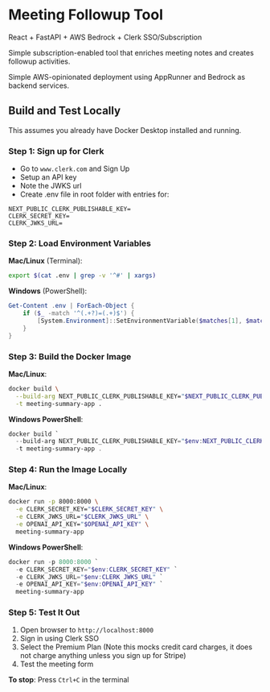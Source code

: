 # Meeting Followup Tool
React + FastAPI + AWS Bedrock + Clerk SSO/Subscription

Simple subscription-enabled tool that enriches meeting notes and creates followup activities.

Simple AWS-opinionated deployment using AppRunner and Bedrock as backend services.

## Build and Test Locally

This assumes you already have Docker Desktop installed and running.

### Step 1: Sign up for Clerk

 - Go to `www.clerk.com` and Sign Up
 - Setup an API key
 - Note the JWKS url
 - Create .env file in root folder with entries for:
 ```properties
NEXT_PUBLIC_CLERK_PUBLISHABLE_KEY=
CLERK_SECRET_KEY=
CLERK_JWKS_URL=
```

### Step 2: Load Environment Variables

**Mac/Linux** (Terminal):
```bash
export $(cat .env | grep -v '^#' | xargs)
```

**Windows** (PowerShell):
```powershell
Get-Content .env | ForEach-Object {
    if ($_ -match '^(.+?)=(.+)$') {
        [System.Environment]::SetEnvironmentVariable($matches[1], $matches[2])
    }
}
```

### Step 3: Build the Docker Image

**Mac/Linux**:
```bash
docker build \
  --build-arg NEXT_PUBLIC_CLERK_PUBLISHABLE_KEY="$NEXT_PUBLIC_CLERK_PUBLISHABLE_KEY" \
  -t meeting-summary-app .
```

**Windows PowerShell**:
```powershell
docker build `
  --build-arg NEXT_PUBLIC_CLERK_PUBLISHABLE_KEY="$env:NEXT_PUBLIC_CLERK_PUBLISHABLE_KEY" `
  -t meeting-summary-app .
```

### Step 4: Run the Image Locally

**Mac/Linux**:
```bash
docker run -p 8000:8000 \
  -e CLERK_SECRET_KEY="$CLERK_SECRET_KEY" \
  -e CLERK_JWKS_URL="$CLERK_JWKS_URL" \
  -e OPENAI_API_KEY="$OPENAI_API_KEY" \
  meeting-summary-app
```

**Windows PowerShell**:
```powershell
docker run -p 8000:8000 `
  -e CLERK_SECRET_KEY="$env:CLERK_SECRET_KEY" `
  -e CLERK_JWKS_URL="$env:CLERK_JWKS_URL" `
  -e OPENAI_API_KEY="$env:OPENAI_API_KEY" `
  meeting-summary-app
```

### Step 5: Test It Out

1. Open browser to `http://localhost:8000`
2. Sign in using Clerk SSO
3. Select the Premium Plan (Note this mocks credit card charges, it does not charge anything unless you sign up for Stripe)
3. Test the meeting form 

**To stop**: Press `Ctrl+C` in the terminal